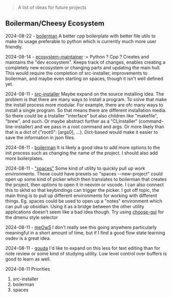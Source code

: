 > A list of ideas for future projects

## Boilerman/Cheesy Ecosystem

2024-08-22 - [boilerman]()
A better cpp boilerplate with better file utils to make its usage preferable to python which is currently much more user friendly.

2024-08-14 - [ecosystem-maintainer]() := Python ? Cpp ?
Creates and maintains the "dev ecosystem". Keeps track of changes, enables creating a completely new ecosystem or changing parts and updating
the main hull.
This would require the completion of src-installer, improvements to boilerman, and maybe even starting on spaces, though it isn't well defined yet.

2024-08-11 - [src-installer]()
Maybe expand on the source installing idea. The problem is that there are many ways to install a program.
To solve that make the install process more modular. For example, there are ofc many ways to install a single program.
So that means there are different installation media. So there could be a Installer "interface" but also children
like "makefile", "brew", and such. 
Or maybe abstract further as a "CLInstaller" (command-line-installer) and we pass in a root command and args.
Or more likely than that is a dict of {"root0": [args0], ...}. Dict-based would make it easier to save the
information in json files.

2024-08-11 - [boilerman]()
It is likely a good idea to add more options to the init process such as changing the name of the project.
I should also add more boilerplates.

2024-08-11 - ["spaces"]()
Some kind of utility to quickly pull up work environments. These could have presets so "spaces --new-project" could
open up some kind of picker which then translates to boilerman that creates the project, then options to open it in
neovim or vscode.
I can also connect this to skhd so that keybindings can trigger the picker.
I got off topic, the main thing is to pull up different environments for working with different things. Eg. spaces
could be used to open up a "notes" environment which can pull up obsidian. Using it as a bridge between the other utility applications
doesn't seem like a bad idea though.
Try using [choose-gui](https://github.com/chipsenkbeil/choose.git) for the dmenu style selector

2024-08-11 - [meOwS]()
I don't really see this going anywhere particularly meaningful in a short amount of time, but if I find a good flow state learning osdev
is a great idea.

2024-08-11 - [gouda]() 
I'd like to expand on this less for text editing than for note review or some kind of studying utility. Low level control over buffers is good
to learn as well.

2024-08-11 Priorities
1. src-installer
2. boilerman
3. spaces

